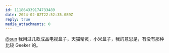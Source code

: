 ```yaml
---
id: 111864339174733489
date: 2024-02-02T22:52:35.089Z
reply: true
media_attachments: 0
---
```


[@sun](https://jiong.us/@sun) 我用过几款成品电视盒子，天猫精灵，小米盒子，我的意思是，有没有那种比较 Geeker 的。

